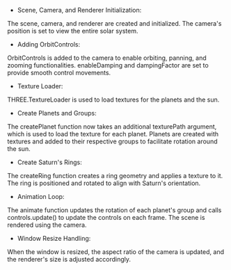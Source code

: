 - Scene, Camera, and Renderer Initialization:

The scene, camera, and renderer are created and initialized.
The camera's position is set to view the entire solar system.

- Adding OrbitControls:

OrbitControls is added to the camera to enable orbiting, panning, and zooming functionalities.
enableDamping and dampingFactor are set to provide smooth control movements.

- Texture Loader:

THREE.TextureLoader is used to load textures for the planets and the sun.

- Create Planets and Groups:

The createPlanet function now takes an additional texturePath argument, which is used to load the texture for each planet.
Planets are created with textures and added to their respective groups to facilitate rotation around the sun.

- Create Saturn's Rings:

The createRing function creates a ring geometry and applies a texture to it.
The ring is positioned and rotated to align with Saturn's orientation.

- Animation Loop:

The animate function updates the rotation of each planet's group and calls controls.update() to update the controls on each frame.
The scene is rendered using the camera.

- Window Resize Handling:

When the window is resized, the aspect ratio of the camera is updated, and the renderer's size is adjusted accordingly.
